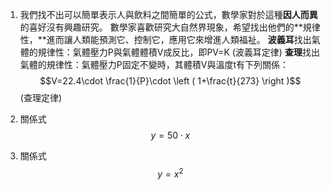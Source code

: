 1. 我們找不出可以簡單表示人與飲料之間簡單的公式，數學家對於這種**因人而異**的喜好沒有興趣研究。
   數學家喜歡研究大自然界現象，希望找出他們的**規律性，**進而讓人類能預測它、控制它，應用它來增進人類福祉。
   **波義耳**找出氣體的規律性：氣體壓力P與氣體體積V成反比，即PV=K    \(波義耳定律\)
   **查理**找出氣體的規律性：氣體壓力P固定不變時，其體積V與溫度t有下列關係：$$V=22.4\cdot \frac{1}{P}\cdot \left ( 1+\frac{t}{273} \right )$$\(查理定律\)
2. 關係式   $$y=50\cdot x$$

3. 關係式   $$y=x^{2}$$

### 

  

